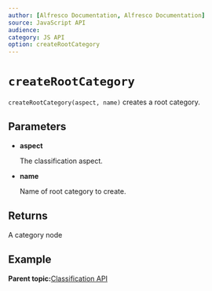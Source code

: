 ```yaml
---
author: [Alfresco Documentation, Alfresco Documentation]
source: JavaScript API
audience: 
category: JS API
option: createRootCategory
---
```


# `createRootCategory`

`createRootCategory(aspect, name)` creates a root category.

## Parameters

-   **aspect**

    The classification aspect.

-   **name**

    Name of root category to create.


## Returns

A category node

## Example

**Parent topic:**[Classification API](../references/API-JS-Classification.md)

